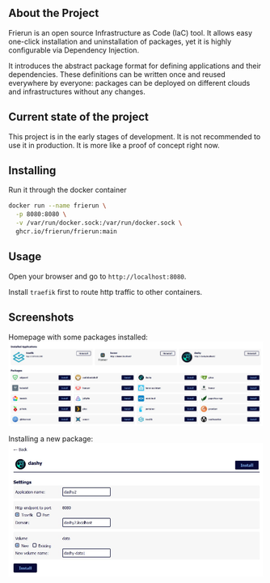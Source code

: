 ﻿## About the Project

Frierun is an open source Infrastructure as Code (IaC) tool.
It allows easy one-click installation and uninstallation of packages, yet it is highly configurable via Dependency Injection.

It introduces the abstract package format for defining applications and their dependencies. 
These definitions can be written once and reused everywhere by everyone: 
packages can be deployed on different clouds and infrastructures without any changes.

## Current state of the project

This project is in the early stages of development. It is not recommended to use it in production. 
It is more like a proof of concept right now.

## Installing

Run it through the docker container

```bash
docker run --name frierun \
  -p 8080:8080 \
  -v /var/run/docker.sock:/var/run/docker.sock \
  ghcr.io/frierun/frierun:main
```

## Usage

Open your browser and go to `http://localhost:8080`.

Install `traefik` first to route http traffic to other containers.

## Screenshots

Homepage with some packages installed:
![Homepage](/Docs/Screenshot1.jpg?raw=true "Homepage")

Installing a new package:
![Install](/Docs/Screenshot2.jpg?raw=true "Install")
